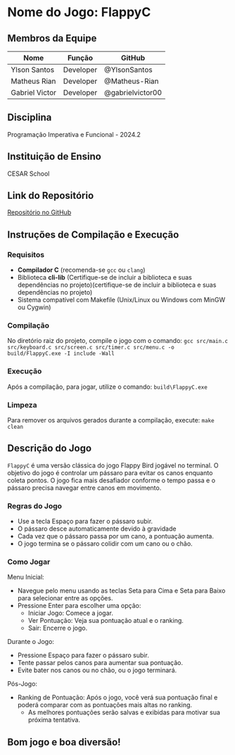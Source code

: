 # Nome do Jogo: FlappyC

## Membros da Equipe
| Nome               | Função             | GitHub             |
|--------------------|--------------------|--------------------|
| Ylson Santos       | Developer          | @YlsonSantos       |
| Matheus Rian       | Developer          | @Matheus-Rian      |
| Gabriel Victor     | Developer          | @gabrielvictor00   |

## Disciplina
Programação Imperativa e Funcional - 2024.2

## Instituição de Ensino
CESAR School

## Link do Repositório
[Repositório no GitHub](https://github.com/YlsonSantos/FlappyC.git)

## Instruções de Compilação e Execução

### Requisitos
- **Compilador C** (recomenda-se `gcc` ou `clang`)
- Biblioteca **cli-lib** (Certifique-se de incluir a biblioteca e suas dependências no projeto)(certifique-se de incluir a biblioteca e suas dependências no projeto)
- Sistema compatível com Makefile (Unix/Linux ou Windows com MinGW ou Cygwin)

### Compilação
No diretório raiz do projeto, compile o jogo com o comando:
`gcc src/main.c src/keyboard.c src/screen.c src/timer.c src/menu.c -o build/FlappyC.exe -I include -Wall`

### Execução
Após a compilação, para jogar, utilize o comando: 
`build\FlappyC.exe`

### Limpeza
Para remover os arquivos gerados durante a compilação, execute:
`make clean`


## Descrição do Jogo
`FlappyC` é uma versão clássica do jogo Flappy Bird jogável no terminal. O objetivo do jogo é controlar um pássaro para evitar os canos enquanto coleta pontos. O jogo fica mais desafiador conforme o tempo passa e o pássaro precisa navegar entre canos em movimento.

### Regras do Jogo
- Use a tecla Espaço para fazer o pássaro subir.
- O pássaro desce automaticamente devido à gravidade
- Cada vez que o pássaro passa por um cano, a pontuação aumenta.
- O jogo termina se o pássaro colidir com um cano ou o chão.

### Como Jogar
Menu Inicial:
- Navegue pelo menu usando as teclas Seta para Cima e Seta para Baixo para selecionar entre as opções.
- Pressione Enter para escolher uma opção:
    - Iniciar Jogo: Comece a jogar.
    - Ver Pontuação: Veja sua pontuação atual e o ranking.
    - Sair: Encerre o jogo.

Durante o Jogo:
- Pressione Espaço para fazer o pássaro subir.
- Tente passar pelos canos para aumentar sua pontuação.
- Evite bater nos canos ou no chão, ou o jogo terminará.

Pós-Jogo:
- Ranking de Pontuação: Após o jogo, você verá sua pontuação final e poderá comparar com as pontuações mais altas no ranking.
    - As melhores pontuações serão salvas e exibidas para motivar sua próxima tentativa.

## Bom jogo e boa diversão!